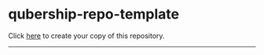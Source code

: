 # qubership-repo-template

Click [here](https://github.com/Netcracker/qubership-repo-template/generate) to create your copy of this repository.

--- 
